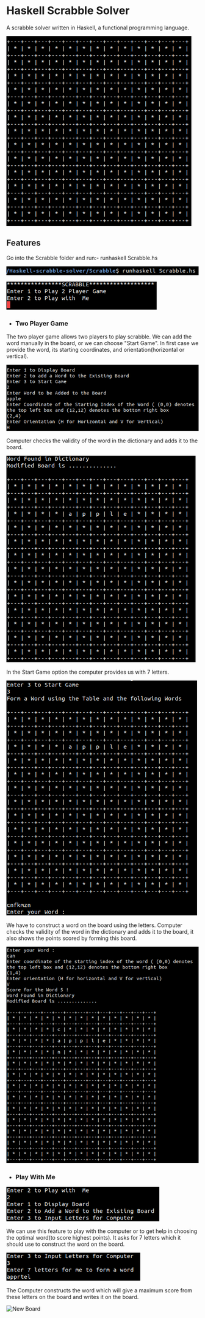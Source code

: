 # __Haskell Scrabble Solver__

A scrabble solver written in Haskell, a functional programming language.

![Board](/images/board.png)

## __Features__
Go into the Scrabble folder and run:- runhaskell Scrabble.hs

![Command](/images/cmd.png)

![Scrabble Prompt](/images/2player_1.png)

* ### Two Player Game
The two player game allows two players to play scrabble.
We can add the word manually in the board, or we can choose "Start Game".
In first case we provide the word, its starting coordinates, and orientation(horizontal or vertical).

![2 Player](/images/2player_3.png)

Computer checks the validity of the word in the dictionary and adds it to the board.

![Board Addition](/images/2player_4.png)

In the Start Game option the computer provides us with 7 letters.

![Start Game](/images/game_1.png)

We have to construct a word on the board using the letters.
Computer checks the validity of the word in the dictionary and adds it to the board, it also shows the points scored by forming this board.

![Game](/images/game_2.png)

* ### Play With Me

![Play PC](/images/playpc_1.png)

We can use this feature to play with the computer or to get help in choosing the optimal word(to score highest points).
It asks for 7 letters which it should use to construct the word on the board.

![Ask Letters](/images/playpc_2.png)

The Computer constructs the word which will give a maximum score from these letters on the board and writes it on the board.

![New Board](/images/playpc_3)
